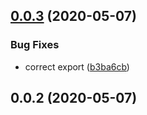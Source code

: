 ## [0.0.3](https://github.com/cheminfo/jeol-data-test/compare/v0.0.2...v0.0.3) (2020-05-07)


### Bug Fixes

* correct export ([b3ba6cb](https://github.com/cheminfo/jeol-data-test/commit/b3ba6cb2d92f60d4881cd25bd18fef8d538b92d9))



## 0.0.2 (2020-05-07)



